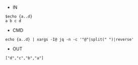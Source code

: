- IN

```
$echo {a..d}
a b c d
```

- CMD

```
echo {a..d} | xargs -I@ jq -n -c '"@"|split(" ")|reverse'
```

- OUT

```
["d","c","b","a"]
```

